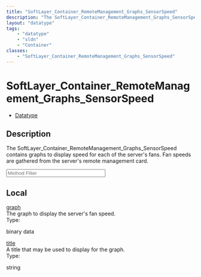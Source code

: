 ```yaml
---
title: "SoftLayer_Container_RemoteManagement_Graphs_SensorSpeed"
description: "The SoftLayer_Container_RemoteManagement_Graphs_SensorSpeed contains graphs to  display speed for each of the server's f... "
layout: "datatype"
tags:
    - "datatype"
    - "sldn"
    - "Container"
classes:
    - "SoftLayer_Container_RemoteManagement_Graphs_SensorSpeed"
---
```


# SoftLayer_Container_RemoteManagement_Graphs_SensorSpeed
<div id='service-datatype'>
    <ul id='sldn-reference-tabs'>
        <li id='datatype'> <a href='/reference/datatypes/SoftLayer_Container_RemoteManagement_Graphs_SensorSpeed' >Datatype</a></li>
    </ul>
</div>

## Description 
The SoftLayer_Container_RemoteManagement_Graphs_SensorSpeed contains graphs to  display speed for each of the server's fans.  Fan speeds are gathered from the server's remote management card. 





<!-- Service Filer BEGIN -->
<div class="view-filters">
        <div class="clearfix">
            <div class="search-input-box">
                <input placeholder="Method Filter" onkeyup="titleSearch(inputId='prop-input', divId='properties', elementClass='prop-row')" 
                    type="text" id="prop-input" value="" size="30" maxlength="128" class="form-text">
            </div>
        </div>
</div>
<!-- Service Filer END -->

<div id="properties" class="content">
    <div id="localProperties" class="prop-content" >
        <h2>Local</h2>
                <div class='prop-row views-row'>
            <span class='views-field-title'>
                <a href="#graph" name=graph>graph</a>
            </span>
            <div class='views-field-body'>The graph to display the server's fan speed. </div>
            <span class="type-label">Type:</span> 
            <div class='type-content'>
                <p>binary data</p>
            </div>
        </div>
                <div class='prop-row views-row'>
            <span class='views-field-title'>
                <a href="#title" name=title>title</a>
            </span>
            <div class='views-field-body'>A title that may be used to display for the graph. </div>
            <span class="type-label">Type:</span> 
            <div class='type-content'>
                <p>string</p>
            </div>
        </div>
            </div>
    </div>


